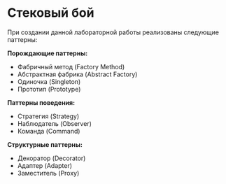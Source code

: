 # Стековый бой

При создании данной лабораторной работы реализованы следующие паттерны:
 
**Порождающие паттерны:**
  - Фабричный метод (Factory Method)
  - Абстрактная фабрика (Abstract Factory)
  - Одиночка (Singleton)
  - Прототип (Prototype)
 
**Паттерны поведения:**
  - Стратегия (Strategy)
  - Наблюдатель (Observer)
  - Команда (Command)
 
**Структурные паттерны:**
  - Декоратор (Decorator)
  - Адаптер (Adapter)
  - Заместитель (Proxy)
